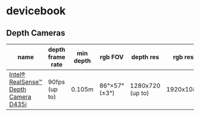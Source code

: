 # devicebook

## Depth Cameras

| name                                                                                       | depth frame rate | min depth | rgb FOV       | depth res        | rgb res   | rgb frame rate | rgb FOV               | official spec doc                                                                                                    |
| ------------------------------------------------------------------------------------------ | ---------------- | --------- | ------------- | ---------------- | --------- | -------------- | --------------------- | -------------------------------------------------------------------------------------------------------------------- |
| [Intel® RealSense™ Depth Camera D435i](https://www.intelrealsense.com/depth-camera-d435i/) | 90fps (up to)    | 0.105m    | 86°×57° (±3°) | 1280x720 (up to) | 1920x1080 | 30fps          | 69.4°×42.5°×77° (±3°) | [PDF](https://www.intelrealsense.com/wp-content/uploads/2020/06/Intel-RealSense-D400-Series-Datasheet-June-2020.pdf) |
